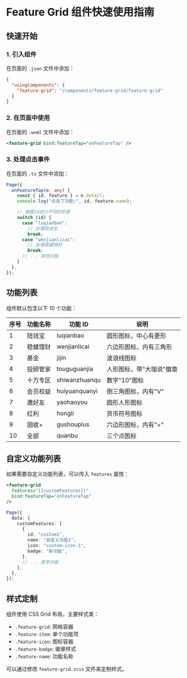 # Feature Grid 组件快速使用指南

## 快速开始

### 1. 引入组件

在页面的 `.json` 文件中添加：

```json
{
  "usingComponents": {
    "feature-grid": "/components/feature-grid/feature-grid"
  }
}
```

### 2. 在页面中使用

在页面的 `.wxml` 文件中添加：

```xml
<feature-grid bind:featureTap="onFeatureTap" />
```

### 3. 处理点击事件

在页面的 `.ts` 文件中添加：

```typescript
Page({
  onFeatureTap(e: any) {
    const { id, feature } = e.detail;
    console.log("点击了功能:", id, feature.name);

    // 根据id进行不同的处理
    switch (id) {
      case "luqianbao":
        // 处理陆钱宝
        break;
      case "wenjianlicai":
        // 处理稳健理财
        break;
      // ... 其他功能
    }
  },
});
```

## 功能列表

组件默认包含以下 10 个功能：

| 序号 | 功能名称 | 功能 ID       | 说明                     |
| ---- | -------- | ------------- | ------------------------ |
| 1    | 陆钱宝   | luqianbao     | 圆形图标，中心有菱形     |
| 2    | 稳健理财 | wenjianlicai  | 六边形图标，内有三角形   |
| 3    | 基金     | jijin         | 波浪线图标               |
| 4    | 投顾管家 | touguguanjia  | 人形图标，带"大咖说"徽章 |
| 5    | 十万专区 | shiwanzhuanqu | 数字"10"图标             |
| 6    | 会员权益 | huiyuanquanyi | 倒三角图标，内有"V"      |
| 7    | 邀好友   | yaohaoyou     | 圆形人形图标             |
| 8    | 红利     | hongli        | 货币符号图标             |
| 9    | 固收+    | gushouplus    | 六边形图标，内有"+"      |
| 10   | 全部     | quanbu        | 三个点图标               |

## 自定义功能列表

如果需要自定义功能列表，可以传入 `features` 属性：

```xml
<feature-grid
  features="{{customFeatures}}"
  bind:featureTap="onFeatureTap"
/>
```

```typescript
Page({
  data: {
    customFeatures: [
      {
        id: "custom1",
        name: "自定义功能1",
        icon: "custom-icon-1",
        badge: "新功能",
      },
      // ... 更多功能
    ],
  },
});
```

## 样式定制

组件使用 CSS Grid 布局，主要样式类：

- `.feature-grid`: 网格容器
- `.feature-item`: 单个功能项
- `.feature-icon`: 图标容器
- `.feature-badge`: 徽章样式
- `.feature-name`: 功能名称

可以通过修改 `feature-grid.scss` 文件来定制样式。
